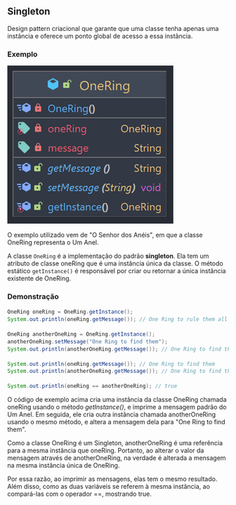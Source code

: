 ## Singleton

Design pattern criacional que garante que uma classe tenha apenas uma instância e oferece um ponto global de acesso a essa instância.

### Exemplo

![singleton-diagram](../UML_Diagrams/singleton.png)

O exemplo utilizado vem de "O Senhor dos Anéis", em que a classe OneRing representa o Um Anel.

A classe ```OneRing``` é a implementação do padrão **singleton**. Ela tem um atributo de classe oneRing que é uma instância única da classe. O método estático ```getInstance()``` é responsável por criar ou retornar a única instância existente de OneRing. 

### Demonstração

```java
OneRing oneRing = OneRing.getInstance();
System.out.println(oneRing.getMessage()); // One Ring to rule them all

OneRing anotherOneRing = OneRing.getInstance();
anotherOneRing.setMessage("One Ring to find them");
System.out.println(anotherOneRing.getMessage()); // One Ring to find them

System.out.println(oneRing.getMessage()); // One Ring to find them
System.out.println(anotherOneRing.getMessage()); // One Ring to find them

System.out.println(oneRing == anotherOneRing); // true
```

O código de exemplo acima cria uma instância da classe OneRing chamada oneRing usando o método _getInstance()_, e imprime a mensagem padrão do Um Anel. Em seguida, ele cria outra instância chamada anotherOneRing usando o mesmo método, e altera a mensagem dela para "One Ring to find them". 

Como a classe OneRing é um Singleton, anotherOneRing é uma referência para a mesma instância que oneRing. Portanto, ao alterar o valor da mensagem através de anotherOneRing, na verdade é alterada a mensagem na mesma instância única de OneRing. 

Por essa razão, ao imprimir as mensagens, elas tem o mesmo resultado. Além disso, como as duas variáveis se referem à mesma instância, ao compará-las com o operador ==, mostrando true.